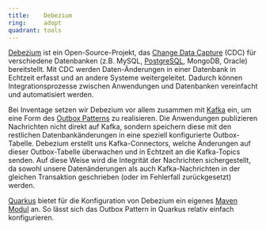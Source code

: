```yaml
---
title:    Debezium  
ring:     adopt  
quadrant: tools
---
```


[Debezium][debezium] ist ein Open-Source-Projekt, das [Change Data Capture][cdc] (CDC) für verschiedene Datenbanken
(z.B. MySQL, [PostgreSQL][postgres], MongoDB, Oracle) bereitstellt. Mit CDC werden Daten-Änderungen in einer Datenbank
in Echtzeit erfasst und an andere Systeme weitergeleitet. Dadurch können Integrationsprozesse zwischen Anwendungen und
Datenbanken vereinfacht und automatisiert werden.

Bei Inventage setzen wir Debezium vor allem zusammen mit [Kafka][kafka] ein, um eine Form des [Outbox
Patterns][outbox-pattern] zu realisieren. Die Anwendungen publizieren Nachrichten nicht direkt auf Kafka, sondern
speichern diese mit den restlichen Datenbankänderungen in eine speziell konfigurierte Outbox-Tabelle. Debezium erstellt
uns Kafka-Connectors, welche Änderungen auf dieser Outbox-Tabelle überwachen und in Echtzeit an die Kafka-Topics senden.
Auf diese Weise wird die Integrität der Nachrichten sichergestellt, da sowohl unsere Datenänderungen als auch
Kafka-Nachrichten in der gleichen Transaktion geschrieben (oder im Fehlerfall zurückgesetzt) werden.

[Quarkus][quarkus] bietet für die Konfiguration von Debezium ein eigenes [Maven Modul][maven-debezium] an. So lässt
sich das Outbox Pattern in Quarkus relativ einfach konfigurieren.

[debezium]: https://debezium.io/
[cdc]: https://en.wikipedia.org/wiki/Change_data_capture
[postgres]: /tools/postgresql
[kafka]: /platforms/kafka
[outbox-pattern]: https://medium.com/design-microservices-architecture-with-patterns/outbox-pattern-for-microservices-architectures-1b8648dfaa27
[quarkus]: /libraries-frameworks-and-languages/quarkus
[maven-debezium]: https://debezium.io/documentation/reference/stable/integrations/outbox.html
